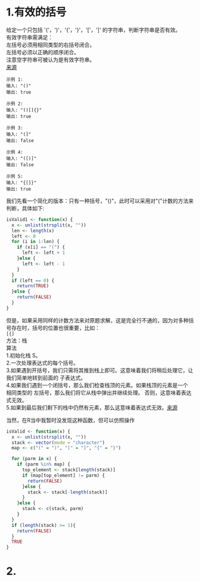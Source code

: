 # 1.有效的括号  
给定一个只包括 '('，')'，'{'，'}'，'['，']' 的字符串，判断字符串是否有效。  
有效字符串需满足：  
左括号必须用相同类型的右括号闭合。  
左括号必须以正确的顺序闭合。  
注意空字符串可被认为是有效字符串。  
[来源](https://leetcode-cn.com/problems/valid-parentheses/)
```
示例 1:  
输入: "()"  
输出: true  
```
```
示例 2:  
输入: "()[]{}"  
输出: true  
```
```
示例 3:  
输入: "(]"  
输出: false  
```
```
示例 4:  
输入: "([)]"  
输出: false  
```
```
示例 5:  
输入: "{[]}"  
输出: true  
```

我们先看一个简化的版本：只有一种括号，"()"，此时可以采用对"("计数的方法来判断，具体如下:
```r
isValid1 <- function(x) {
  x <- unlist(strsplit(x, ""))
  len <- length(x)
  left <- 0
  for (i in 1:len) {
    if (x[i] == "(") {
      left <- left + 1
    }else {
      left <- left - 1
    }
  }
  if (left == 0) {
    return(TRUE)
  }else {
    return(FALSE)
  }  
}
```
但是，如果采用同样的计数方法来对原题求解，这是完全行不通的，因为对多种括号存在时，括号的位置也很重要，比如：  
`[{]`  
方法：栈  
算法  
 1.初始化栈 S。  
 2.一次处理表达式的每个括号。  
 3.如果遇到开括号，我们只需将其推到栈上即可。这意味着我们将稍后处理它，让我们简单地转到前面的 子表达式。  
 4.如果我们遇到一个闭括号，那么我们检查栈顶的元素。如果栈顶的元素是一个 相同类型的 左括号，那么我们将它从栈中弹出并继续处理。 否则，这意味着表达式无效。  
 5.如果到最后我们剩下的栈中仍然有元素，那么这意味着表达式无效。[来源](https://leetcode-cn.com/problems/valid-parentheses/solution/you-xiao-de-gua-hao-by-leetcode/)  

当然，在R当中我暂时没发现这种函数，但可以仿照操作  
```r
isValid <- function(x) {
  x <- unlist(strsplit(x, ""))
  stack <- vector(mode = "character")
  map <- c("(" = ")", "[" = "]", "{" = "}")

  for (parm in x) {
    if (parm %in% map) {
      top_element <- stack[length(stack)]
      if (map[top_element] != parm) {
        return(FALSE)
      }else {
        stack <- stack[-length(stack)]
      }
    }else {
      stack <- c(stack, parm)
    }
  }
  if (length(stack) >= 1){
    return(FALSE)
  }
  TRUE
}
```

# 2.
